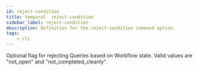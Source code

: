 ```yaml
---
id: reject-condition
title: temporal  reject-condition
sidebar_label: reject-condition
description: Definition for the reject-condition command option.
tags:
	- cli
---
```

Optional flag for rejecting Queries based on Workflow state. Valid values are "not_open" and "not_completed_cleanly".
